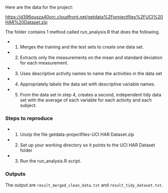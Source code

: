 
Here are the data for the project: 

https://d396qusza40orc.cloudfront.net/getdata%2Fprojectfiles%2FUCI%20HAR%20Dataset.zip 

The folder contains 1 method called run_analysis.R that does the following. 
- 1) Merges the training and the test sets to create one data set.
- 2) Extracts only the measurements on the mean and standard deviation for each measurement. 
- 3) Uses descriptive activity names to name the activities in the data set
- 4) Appropriately labels the data set with descriptive variable names. 
- 5) From the data set in step 4, creates a second, independent tidy data set with the average of each variable for each activity and each subject.

### Steps to reproduce
- 1) Unzip the file getdata-projectfiles-UCI HAR Dataset.zip
- 2) Set up your working directory so it points to the UCI HAR Dataset folder
- 3) Run the run_analysis.R script.

### Outputs
The output are ```result_merged_clean_data.txt``` and ```result_tidy_dataset.txt```.
